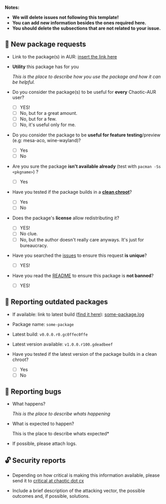 **Notes:**

- **We will delete issues not following this template!**
- **You can add new information besides the ones required here.**
- **You should delete the subsections that are not related to your issue.**

##  👶 New package requests

- Link to the package(s) in AUR: [insert the link here](https://example.com)

- **Utility** this package has for you

  *This is the place to describe how you use the package and how it can be helpful.*

- Do you consider the package(s) to be useful for **every** Chaotic-AUR user?

  - [ ] YES!
  - [ ] No, but for a great amount.
  - [ ] No, but for a few.
  - [ ] No, it's useful only for me.

- Do you consider the package to be **useful for feature testing**/preview (e.g: mesa-aco, wine-wayland)?

  - [ ] Yes
  - [ ] No

- Are you sure the package **isn't available already** (test with `pacman -Ss <pkgname>`) ?

  - [ ] Yes

- Have you tested if the package builds in a [**clean chroot**](https://wiki.archlinux.org/title/DeveloperWiki:Building_in_a_clean_chroot)?

  - [ ] Yes
  - [ ] No

- Does the package's **license** allow redistributing it?

  - [ ] YES!
  - [ ] No clue.
  - [ ] No, but the author doesn't really care anyways. It's just for bureaucracy.

- Have you searched the [issues](https://github.com/chaotic-aur/packages/issues) to ensure this request **is unique**?

  - [ ] YES!

- Have you read the [README](https://github.com/chaotic-aur/packages#banished-and-rejected-packages) to ensure this package is **not banned**?

  - [ ] YES!

## 👴 Reporting outdated packages

- If available: link to latest build ([find it here](https://builds.garudalinux.org/repos/chaotic-aur/logs/)): [some-package.log](https://builds.garudalinux.org/repos/chaotic-aur/logs/some-package.log)

- Package name: `some-package`

- Latest build: `v0.0.0.r0.gc0ffec0ffe`

- Latest version available: `v1.0.0.r100.gdeadbeef`

- Have you tested if the latest version of the package builds in a clean chroot?

  - [ ] Yes
  - [ ] No

## 🐛 Reporting bugs

- What happens?

  *This is the place to describe whats happening*

- What is expected to happen?

  This is the place to describe whats expected*

- If possible, please attach logs.

## 🔓 Security reports

- Depending on how critical is making this information available, please send it to [critical at chaotic dot cx](mailto:critical@chaotic.cx)

- Include a brief description of the attacking vector, the possible outcomes and, if possible, solutions.

